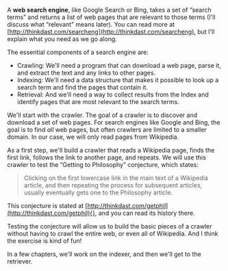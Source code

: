 A **web search engine**, like Google Search or Bing, takes a set of “search terms” and returns a list of web pages that are relevant to those terms (I'll discuss what “relevant” means later).  You can read more at [http://thinkdast.com/searcheng](http://thinkdast.com/searcheng), but I'll explain what you need as we go along.


The essential components of a search engine are:



*  Crawling: We'll need a program that can download a web page, parse it, and extract the text and any links to other pages.
*  Indexing: We'll need a data structure that makes it possible to look up a search term and find the pages that contain it.
*  Retrieval: And we'll need a way to collect results from the Index and identify pages that are most relevant to the search terms. 

We'll start with the crawler.  The goal of a crawler is to discover and download a set of web pages. For search engines like Google and Bing, the goal is to find *all* web pages, but often crawlers are limited to a smaller domain. In our case, we will only read pages from Wikipedia.


As a first step, we'll build a crawler that reads a Wikipedia page, finds the first link, follows the link to another page, and repeats. We will use this crawler to test the “Getting to Philosophy” conjecture, which states:



> Clicking on the first lowercase link in the main text of a
> Wikipedia article, and then repeating the process for subsequent
> articles, usually eventually gets one to the Philosophy article.


This conjecture is stated at [http://thinkdast.com/getphil](http://thinkdast.com/getphil){}, and you can read its history there.

Testing the conjecture will allow us to build the basic pieces of a crawler without having to crawl the entire web, or even all of Wikipedia. And I think the exercise is kind of fun!

In a few chapters, we'll work on the indexer, and then we'll get to the retriever.